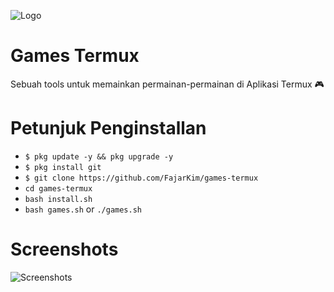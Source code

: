 ![Logo](https://raw.githubusercontent.com/FajarKim/games-termux/master/pictures/logo.jpg)
# Games Termux
Sebuah tools untuk memainkan permainan-permainan di Aplikasi Termux 🎮

# Petunjuk Penginstallan
* `$ pkg update -y && pkg upgrade -y`
* `$ pkg install git`
* `$ git clone https://github.com/FajarKim/games-termux`
* `cd games-termux`
* `bash install.sh`
* `bash games.sh` or `./games.sh`

# Screenshots
![Screenshots](https://raw.githubusercontent.com/FajarKim/games-termux/master/pictures/screenshot.png)
